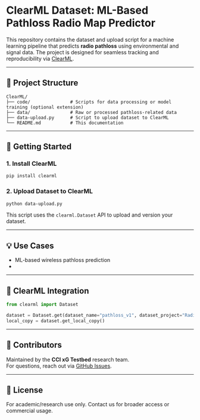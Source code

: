 # ClearML Dataset: ML-Based Pathloss Radio Map Predictor

This repository contains the dataset and upload script for a machine learning pipeline that predicts **radio pathloss** using environmental and signal data. The project is designed for seamless tracking and reproducibility via [ClearML](https://clear.ml/).

---

## 📁 Project Structure

```
ClearML/
├── code/               # Scripts for data processing or model training (optional extension)
├── data/               # Raw or processed pathloss-related data
├── data-upload.py      # Script to upload dataset to ClearML
└── README.md           # This documentation
```

---

## 🚀 Getting Started

### 1. Install ClearML
```bash
pip install clearml
```

### 2. Upload Dataset to ClearML
```bash
python data-upload.py
```

This script uses the `clearml.Dataset` API to upload and version your dataset.

---

## 💡 Use Cases

- ML-based wireless pathloss prediction
- 
---

## 🔗 ClearML Integration

```python
from clearml import Dataset

dataset = Dataset.get(dataset_name="pathloss_v1", dataset_project="RadioMap/Pathloss")
local_copy = dataset.get_local_copy()
```

---

## 👥 Contributors

Maintained by the **CCI xG Testbed** research team.  
For questions, reach out via [GitHub Issues](https://github.com/CCI-xGTestbed/).

---

## 📜 License

For academic/research use only. Contact us for broader access or commercial usage.
